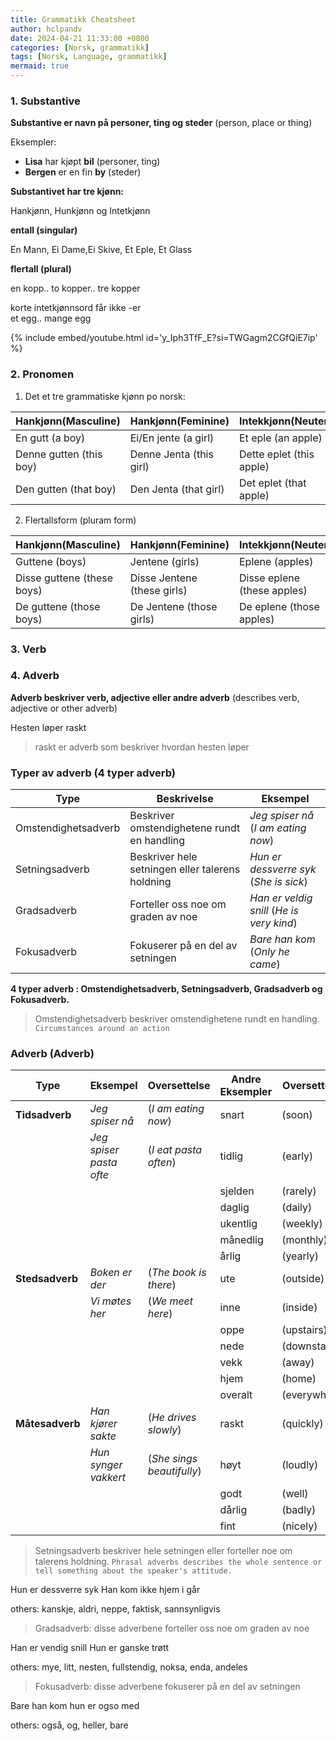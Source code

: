 ```yaml
---
title: Grammatikk Cheatsheet
author: hclpandv
date: 2024-04-21 11:33:00 +0800
categories: [Norsk, grammatikk]
tags: [Norsk, Language, grammatikk]
mermaid: true
---
```


<link rel="stylesheet" href="https://cdnjs.cloudflare.com/ajax/libs/font-awesome/6.0.0-beta3/css/all.min.css">
<script src="{{ '/assets/js/custom.js' | relative_url }}"></script>

### 1. Substantive

**Substantive er navn på personer, ting og steder** (person, place or thing)

Eksempler:  

* **Lisa** har kjøpt **bil** (personer, ting)  
* **Bergen** er en fin **by** (steder)

**Substantivet har tre kjønn:**  

Hankjønn, Hunkjønn og Intetkjønn

**entall (singular)**  

En Mann, Ei Dame,Ei Skive, Et Eple, Et Glass  

**flertall (plural)**

en kopp.. to kopper.. tre kopper    
  
korte intetkjønnsord får ikke -er   
et egg.. mange egg  

{% include embed/youtube.html id='y_Iph3TfF_E?si=TWGagm2CGfQiE7ip' %}

### 2. Pronomen

1. Det et tre grammatiske kjønn po norsk:
   
| Hankjønn(Masculine)     | Hankjønn(Feminine)      | Intekkjønn(Neuter)       |
|---                      |---                      |---                       |
| En gutt (a boy)         | Ei/En jente (a girl)    | Et eple  (an apple)      |
| Denne gutten (this boy) | Denne Jenta (this girl) | Dette eplet (this apple) |
| Den gutten (that boy)   | Den Jenta (that girl)   | Det eplet (that apple)   |

2. Flertallsform (pluram form)

| Hankjønn(Masculine)         | Hankjønn(Feminine)          | Intekkjønn(Neuter)          |
|---                          |---                          |---                          |
| Guttene (boys)              | Jentene (girls)             | Eplene  (apples)            |
| Disse guttene (these boys)  | Disse Jentene (these girls) | Disse eplene (these apples) |
| De guttene (those boys)     | De Jentene (those girls)    | De eplene (those apples)    |


### 3. Verb

### 4. Adverb

**Adverb beskriver verb, adjective eller andre adverb** (describes verb, adjective or other adverb)  

Hesten løper raskt 

>raskt er adverb som beskriver hvordan hesten løper

### Typer av adverb (4 typer adverb)

| **Type**                | **Beskrivelse**                                            | **Eksempel**                                 |
|-------------------------|------------------------------------------------------------|----------------------------------------------|
| Omstendighetsadverb     | Beskriver omstendighetene rundt en handling                | *Jeg spiser nå* (*I am eating now*)          |
| Setningsadverb          | Beskriver hele setningen eller talerens holdning           | *Hun er dessverre syk* (*She is sick*)       |
| Gradsadverb             | Forteller oss noe om graden av noe                         | *Han er veldig snill* (*He is very kind*)    |
| Fokusadverb             | Fokuserer på en del av setningen                           | *Bare han kom* (*Only he came*)              |


**4 typer adverb : Omstendighetsadverb, Setningsadverb, Gradsadverb og Fokusadverb.**

>Omstendighetsadverb beskriver omstendighetene rundt en handling. `Circumstances around an action`

### Adverb (Adverb)

| **Type**         | **Eksempel**                         | **Oversettelse**                           | **Andre Eksempler**                     | **Oversettelse**                  |
|------------------|--------------------------------------|--------------------------------------------|-----------------------------------------|------------------------------------|
| **Tidsadverb**   | *Jeg spiser nå*                      | (*I am eating now*)                       | snart                                  | (soon)                             |
|                  | *Jeg spiser pasta ofte*              | (*I eat pasta often*)                     | tidlig                                 | (early)                            |
|                  |                                      |                                            | sjelden                                | (rarely)                           |
|                  |                                      |                                            | daglig                                 | (daily)                            |
|                  |                                      |                                            | ukentlig                               | (weekly)                           |
|                  |                                      |                                            | månedlig                               | (monthly)                          |
|                  |                                      |                                            | årlig                                  | (yearly)                           |
| **Stedsadverb**  | *Boken er der*                       | (*The book is there*)                     | ute                                   | (outside)                          |
|                  | *Vi møtes her*                       | (*We meet here*)                          | inne                                  | (inside)                           |
|                  |                                      |                                            | oppe                                  | (upstairs)                         |
|                  |                                      |                                            | nede                                  | (downstairs)                       |
|                  |                                      |                                            | vekk                                  | (away)                             |
|                  |                                      |                                            | hjem                                  | (home)                             |
|                  |                                      |                                            | overalt                               | (everywhere)                       |
| **Måtesadverb**  | *Han kjører sakte*                   | (*He drives slowly*)                       | raskt                                 | (quickly)                          |
|                  | *Hun synger vakkert*                 | (*She sings beautifully*)                 | høyt                                  | (loudly)                           |
|                  |                                      |                                            | godt                                  | (well)                             |
|                  |                                      |                                            | dårlig                                | (badly)                            |
|                  |                                      |                                            | fint                                  | (nicely)                           |

>Setningsadverb beskriver hele setningen eller forteller noe om talerens holdning. `Phrasal adverbs describes the whole sentence or tell something about the speaker's attitude.`

Hun er dessverre syk
Han kom ikke hjem i går

others: kanskje, aldri, neppe, faktisk, sannsynligvis

>Gradsadverb: disse adverbene forteller oss noe om graden av noe

Han er vendig snill
Hun er ganske trøtt

others: mye, litt, nesten, fullstendig, noksa, enda, andeles

>Fokusadverb: disse adverbene fokuserer på en del av setningen

Bare han kom
hun er ogso med

others: også, og, heller, bare





